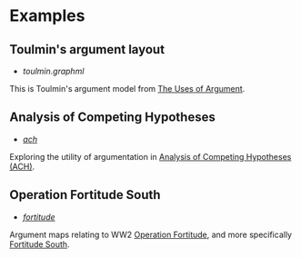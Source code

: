 # Examples

## Toulmin's argument layout

* _toulmin.graphml_

This is Toulmin's argument model from [The Uses of Argument](https://www.cambridge.org/core/books/uses-of-argument/26CF801BC12004587B66778297D5567C).

## Analysis of Competing Hypotheses

* [_ach_](/argumentation/examples/ach)

Exploring the utility of argumentation in [Analysis of Competing Hypotheses (ACH)](https://www.cia.gov/library/center-for-the-study-of-intelligence/csi-publications/books-and-monographs/psychology-of-intelligence-analysis/art11.html).

## Operation Fortitude South

* [_fortitude_](/argumentation/examples/fortitude)

Argument maps relating to WW2 [Operation Fortitude](https://en.wikipedia.org/wiki/Operation_Fortitude), and more specifically [Fortitude South](https://en.wikipedia.org/wiki/Operation_Fortitude#Fortitude_South_2). 
